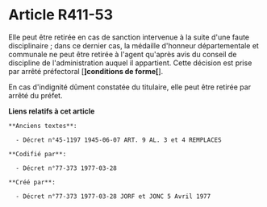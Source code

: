 # Article R411-53

Elle peut être retirée en cas de sanction intervenue à la suite d'une faute disciplinaire ; dans ce dernier cas, la médaille
d'honneur départementale et communale ne peut être retirée à l'agent qu'après avis du conseil de discipline de
l'administration auquel il appartient. Cette décision est prise par arrêté préfectoral [**]conditions de forme[**].

En cas d'indignité dûment constatée du titulaire, elle peut être retirée par arrêté du préfet.

**Liens relatifs à cet article**

	**Anciens textes**:

	  - Décret n°45-1197 1945-06-07 ART. 9 AL. 3 et 4 REMPLACES

	**Codifié par**:

	  - Décret n°77-373 1977-03-28

	**Créé par**:

	  - Décret n°77-373 1977-03-28 JORF et JONC 5 Avril 1977

